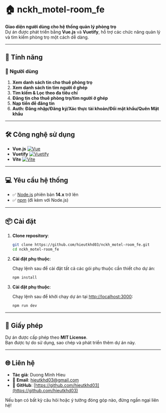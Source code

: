 # 🏠 nckh_motel-room_fe

**Giao diện người dùng cho hệ thống quản lý phòng trọ**  
Dự án được phát triển bằng **Vue.js** và **Vuetify**, hỗ trợ các chức năng quản lý và tìm kiếm phòng trọ một cách dễ dàng.

---

## 🌟 **Tính năng**

### 👥 **Người dùng**

1.  **Xem danh sách tin cho thuê phòng trọ**
2.  **Xem danh sách tin tìm người ở ghép**
3.  **Tìm kiếm & Lọc theo đa tiêu chí**
4.  **Đăng tin cho thuê phòng trọ/tìm người ở ghép**
5.  **Nạp tiền để đăng tin**
6.  **Auth: Đăng nhập/Đăng ký/Xác thực tài khoản/Đổi mật khẩu/Quên Mật khẩu**

---

## 🛠️ **Công nghệ sử dụng**

- **Vue.js** [![Vue](https://img.shields.io/badge/Vue.js-4FC08D?logo=vue.js&logoColor=white)](https://vuejs.org/)
- **Vuetify** [![Vuetify](https://img.shields.io/badge/Vuetify-1867C0?logo=vuetify&logoColor=white)](https://vuetifyjs.com/en/)
- **Vite** [![Vite](https://img.shields.io/badge/Vite-B73BFE?logo=vite&logoColor=white)](https://vite.dev/)
---

## 💻 **Yêu cầu hệ thống**

- ✅ [Node.js](https://nodejs.org/) phiên bản **14.x** trở lên
- ✅ [npm](https://www.npmjs.com/) (đi kèm với Node.js)

---

## 📦 **Cài đặt**

1. **Clone repository**:

   ```bash
   git clone https://github.com/hieutkhd03/nckh_motel-room_fe.git
   cd nckh_motel-room_fe
   ```

2. **Cài đặt phụ thuộc**:

   Chạy lệnh sau để cài đặt tất cả các gói phụ thuộc cần thiết cho dự án:

   ```bash
   npm install
   ```

3. **Cài đặt phụ thuộc**:

   Chạy lệnh sau để khởi chạy dự án tại [http://localhost:3000](http://localhost:3000):

   ```bash
   npm run dev
   ```

---

## 📜 **Giấy phép**

Dự án được cấp phép theo **MIT License**.  
Bạn được tự do sử dụng, sao chép và phát triển thêm dự án này.

---

## 🌐 **Liên hệ**

- **Tác giả**: Duong Minh Hieu
- 📧 **Email**: [hieutkhd03@gmail.com](mailto:hieutkhd03@gmail.com)
- 🔗 **GitHub**: [https://github.com/hieutkhd03](https://github.com/hieutkhd03)

Nếu bạn có bất kỳ câu hỏi hoặc ý tưởng đóng góp nào, đừng ngần ngại liên hệ!
